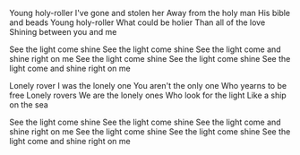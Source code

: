 Young holy-roller
I've gone and stolen her
Away from the holy man
His bible and beads
Young holy-roller
What could be holier
Than all of the love
Shining between you and me

See the light come shine
See the light come shine
See the light come and shine right on me
See the light come shine
See the light come shine
See the light come and shine right on me

Lonely rover
I was the lonely one
You aren't the only one
Who yearns to be free
Lonely rovers
We are the lonely ones
Who look for the light
Like a ship on the sea

See the light come shine
See the light come shine
See the light come and shine right on me
See the light come shine
See the light come shine
See the light come and shine right on me
